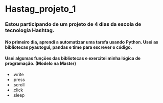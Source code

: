 # Hastag_projeto_1

### Estou participando de um projeto de 4 dias da escola de tecnologia Hashtag.

#### No primeiro dia, aprendi a automatizar uma tarefa usando Python. Usei as bibliotecas pyautogui, pandas e time para escrever o código.

#### Usei algumas funções das bibliotecas e exercitei minha lógica de programação. (Modelo na Master)

- .write
- .press
- .scroll
- .click
- .sleep


